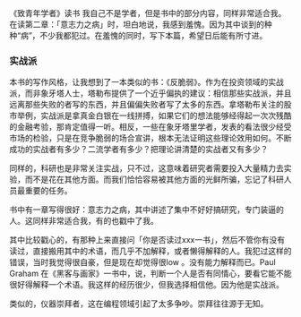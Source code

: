 《致青年学者》读书
我自己不是学者，但是书中的部分内容，同样非常适合我。在读第二章：「意志力之病」时，坦白地说，我感到羞愧。因为其中谈到的种种“病”，不少我都犯过。在羞愧的同时，写下本篇，希望日后能有所寸进。

### 实战派
本书的写作风格，让我想到了一本类似的书：《反脆弱》。作为在投资领域的实战派，而非象牙塔人士，塔勒布提供了一个近乎偏执的建议：相信那些实战派，并且远离那些失败的者写的东西，并且偏偏失败者写了太多的东西。拿塔勒布关注的股市举例，实战派是拿真金白银在一线拼搏，如果它们的想法能够经得起一次次残酷的金融考验，那肯定值得一听。相反，一些在象牙塔里学者，发表的看法很少经受市场的检验，只是在竞争脆弱的场合宣讲，根本无法证明这些理论效用如何。不断成功的实战者有多少？二流学者有多少？把理论讲清楚的实战者又有多少？

同样的，科研也是非常关注实战，只不过，这意味着研究者需要投入大量精力去实验，而不是花在其他方面。而我们恰恰容易被其他方面的光鲜所骗，忘记了科研人员最重要的任务。



书中有一章写得很好：意志力之病，其中讲述了集中不好好搞研究，专门装逼的人。这同样非常适合我，有的也戳中了我。


其中比较戳心的，有那种上来直接问「你是否读过xxx一书」，然后不管你有没有读过，直接搬用其中的术语，而几乎不加解释，或者懒得解释的人。我犯过这样的错误，当时我觉得很自豪，但是现在却觉得很low 。没有能力解释而已。Paul Graham 在《黑客与画家》一书中，说，判断一个人是否有同情心，要看它能不能很好得解释一个术语。我这样的经历很少，但我选择相信他。因为他是实战派。

类似的，仪器崇拜者，这在编程领域引起了太多争吵。崇拜往往源于无知。